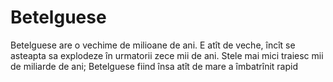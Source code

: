 # Betelguese

Betelguese are o vechime de milioane de ani. E atît de veche, încît se asteapta
sa explodeze în urmatorii zece mii de ani. Stele mai mici traiesc mii de
miliarde de ani; Betelguese fiind însa atît de mare a îmbatrînit rapid
